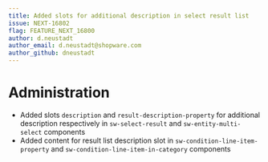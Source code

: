 ```yaml
---
title: Added slots for additional description in select result list
issue: NEXT-16802
flag: FEATURE_NEXT_16800
author: d.neustadt
author_email: d.neustadt@shopware.com 
author_github: dneustadt
---
```

# Administration
* Added slots `description` and `result-description-property` for additional description respectively in `sw-select-result` and `sw-entity-multi-select` components
* Added content for result list description slot in `sw-condition-line-item-property` and `sw-condition-line-item-in-category` components

